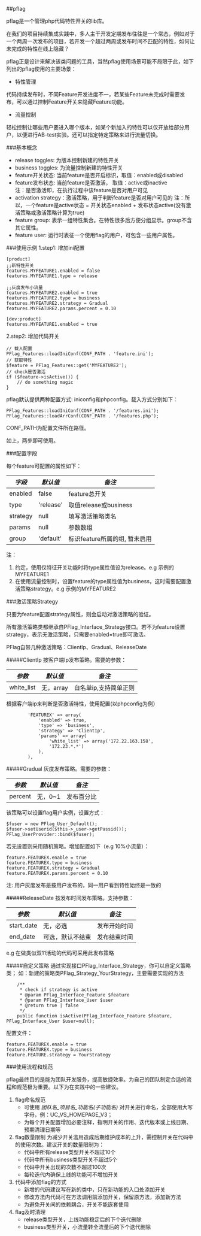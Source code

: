 ##pflag

pflag是一个管理php代码特性开关的lib库。

在我们的项目持续集成实践中，多人主干开发定期发布往往是一个常态，例如对于一个两周一次发布的项目，若开发一个超过两周或发布时间不匹配的特性，如何让未完成的特性在线上隐藏？

pflag正是设计来解决该类问题的工具，当然pflag使用场景可能不局限于此，如下列出的pflag使用的主要场景：

   * 特性管理

代码持续发布时，不同Feature开发进度不一，若某些Feature未完成时需要发布，可以通过控制Feature开关来隐藏Feature功能。

   * 流量控制

轻松控制让哪些用户要进入哪个版本，如某个新加入的特性可以仅开放给部分用户，以便进行AB-test实验。还可以指定特定策略来进行流量切换。

###基本概念
   * release toggles: 为版本控制新建的特性开关
   * business toggles: 为流量控制新建的特性开关
   * feature开关状态: 当前feature是否开启标识，取值：enabled或disabled
   * feature发布状态: 当前feature是否激活， 取值：active或inactive<br>
     注：是否激活即，在执行过程中该feature是否对用户可见
   * activation strategy：激活策略，用于判断feature是否对用户可见的
     注：所以，一个feature是active状态 = 开关状态enabled + 发布状态active(没有激活策略或激活策略计算为true)
   * feature group: 表示一组特性集合。在特性很多后方便分组显示。group不含其它属性。
   * feature user: 运行时表征一个使用flag的用户，可包含一些用户属性。

###使用示例
1.step1: 增加ini配置
```
[product]
;;新特性开关
features.MYFEATURE1.enabled = false
features.MYFEATURE1.type = release

;;灰度发布小流量
features.MYFEATURE2.enabled = true
features.MYFEATURE2.type = business
features.MYFEATURE2.strategy = Gradual
features.MYFEATURE2.params.percent = 0.10

[dev:product]
features.MYFEATURE1.enabled = true
```
2.step2: 增加代码开关
```
// 载入配置
PFlag_Features::loadIniConf(CONF_PATH . 'feature.ini');
// 获取特性
$feature = PFlag_Features::get('MYFEATURE2');
// check是否激活
if ($feature->isActive()) {
    // do something magic
}
```

pflag默认提供两种配置方式: iniconfig和phpconfig。载入方式分别如下：
```
PFlag_Features::loadIniConf(CONF_PATH . '/features.ini');
PFlag_Features::loadArrConf(CONF_PATH . '/features.php'); 
```
CONF_PATH为配置文件所在路径。

如上，两步即可使用。

###配置字段

每个feature可配置的属性如下：

| *字段* | *默认值* | *备注* |
| ------------- | ------------- | ------------- |
| enabled | false | feature总开关 |
| type | 'release' | 取值release或business |
| strategy | null | 填写激活策略类名 |
| params | null | 参数数组 |
| group | 'default' | 标识feature所属的组, 暂未启用|

注：
1. 约定，使用仅特征开关功能时将type属性值设为release。e.g 示例的MYFEATURE1
2. 在使用流量控制时，设置feature的type属性值为business，这时需要配置激活策略strategy。e.g 示例的MYFEATURE2

###激活策略Strategy

只要为feature配置strategy属性，则会启动对激活策略的验证。

所有激活策略类都继承自PFlag_Interface_Strategy接口。若不为feature设置strategy，表示无激活策略，只需要enabled=true即可激活。

PFlag自带几种激活策略：ClientIp、Gradual、ReleaseDate

#####ClientIp
按客户端Ip发布策略。需要的参数：

| *参数* | *默认值* | *备注* |
| ------------- | ------------- | ------------- |
| white_list | 无，array | 白名单ip,支持简单正则  |

根据客户端ip来判断是否激活特性，使用配置(以phpconfig为例）
```
        'FEATUREX' => array(
            'enabled' => true,
            'type' => 'business',
            'strategy' => 'ClientIp',
            'params' => array(
                'white_list' => array('172.22.163.158',
                '172.23.*.*')
            ),
        ),
```

#####Gradual
灰度发布策略。需要的参数：

| *参数* | *默认值* | *备注* |
| ------------- | ------------- | ------------- |
| percent | 无，0~1 | 发布百分比  |

该策略可以设置flag用户实例，设置方式：
```
$fuser = new PFlag_User_Default();
$fuser->setUserid($this->_user->getPassid());
PFlag_UserProvider::bind($fuser);
```
若无设置则采用随机策略。增加配置如下（e.g 10%小流量）：
```
feature.FEATUREX.enable = true
feature.FEATUREX.type = business
feature.FEATUREX.strategy = Gradual
feature.FEATUREX.params.percent = 0.10
```
注: 用户灰度发布是按用户发布的，同一用户看到特性始终是一致的

#####ReleaseDate
按发布时间发布策略。支持参数：

| *参数* | *默认值* | *备注* |
| ------------- | ------------- | ------------- |
| start_date | 无，必选 | 发布开始时间  |
| end_date |  可选，默认不结束 | 发布结束时间 |
 
e.g 在做类似双11活动的代码可采用此发布策略

#####自定义策略
通过实现接口PFlag_Interface_Strategy，你可以自定义策略类；
如：新建的策略类PFlag_Strategy_YourStrategy，主要需要实现的方法
```
    /**
     * check if strategy is active 
     * @param PFlag_Interface_Feature $feature
     * @param PFlag_Interface_User $user
     * @return true | false
     */
    public function isActive(PFlag_Interface_Feature $feature, PFlag_Interface_User $user=null);
```

配置文件：
```
feature.FEATUREX.enable = true
feature.FEATUREX.type = business
feature.FEATURE.strategy = YourStrategy
```

###使用流程和规范

pflag最终目的是能为团队开发服务，提高敏捷效率。为自己的团队制定合适的流程和规范极为重要。以下为在实践中的一些建议。

1. flag命名规范
   * 可使用 *团队名_项目名_功能名(_子功能名)_* 对开关进行命名，全部使用大写字母，例：UC_VS_HOMEPAGE_V3；
   * 为每个开关配置增加必要注释，指明开关的作用、迭代版本或上线日期、预期清理日期等
2. flag数量限制
   为减少开关滥用造成后期维护成本的上升，需控制开关在代码中的使用次数。建议开关的数量限制为：
   * 代码中所有release类型开关不超过10个
   * 代码中所有business类型开关不超过5个
   * 代码中开关出现的次数不超过100次
   * 每轮迭代内确保上线的功能可不增加开关
3. 代码中添加flag的方式
   * 新增的代码建议写在新的类中，只在新功能的入口处添加开关
   * 修改方法内代码可在方法调用前添加开关，保留原方法，添加新方法
   * 为避免开关间的依赖耦合，开关不能嵌套使用
4. flag及时清理
   * release类型开关，上线功能稳定后的下个迭代删除
   * business类型开关，小流量转全流量后的下个迭代删除
